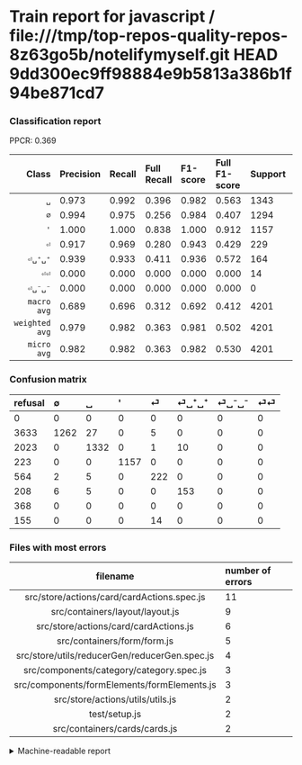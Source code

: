 # Train report for javascript / file:///tmp/top-repos-quality-repos-8z63go5b/notelifymyself.git HEAD 9dd300ec9ff98884e9b5813a386b1f94be871cd7

### Classification report

PPCR: 0.369

| Class | Precision | Recall | Full Recall | F1-score | Full F1-score | Support | Full Support | PPCR |
|------:|:----------|:-------|:------------|:---------|:---------|:--------|:-------------|:-----|
| `␣` | 0.973| 0.992| 0.396| 0.982| 0.563| 1343| 3366| 0.399 |
| `∅` | 0.994| 0.975| 0.256| 0.984| 0.407| 1294| 4927| 0.263 |
| `'` | 1.000| 1.000| 0.838| 1.000| 0.912| 1157| 1380| 0.838 |
| `⏎` | 0.917| 0.969| 0.280| 0.943| 0.429| 229| 793| 0.289 |
| `⏎␣⁺␣⁺` | 0.939| 0.933| 0.411| 0.936| 0.572| 164| 372| 0.441 |
| `⏎⏎` | 0.000| 0.000| 0.000| 0.000| 0.000| 14| 169| 0.083 |
| `⏎␣⁻␣⁻` | 0.000| 0.000| 0.000| 0.000| 0.000| 0| 368| 0.000 |
| `macro avg` | 0.689| 0.696| 0.312| 0.692| 0.412| 4201| 11375| 0.369 |
| `weighted avg` | 0.979| 0.982| 0.363| 0.981| 0.502| 4201| 11375| 0.369 |
| `micro avg` | 0.982| 0.982| 0.363| 0.982| 0.530| 4201| 11375| 0.369 |

### Confusion matrix

|refusal|  ∅| ␣| '| ⏎| ⏎␣⁺␣⁺| ⏎␣⁻␣⁻| ⏎⏎| 
|:---|:---|:---|:---|:---|:---|:---|:---|
|0 |0 |0 |0 |0 |0 |0 |0 |
|3633 |1262 |27 |0 |5 |0 |0 |0 |
|2023 |0 |1332 |0 |1 |10 |0 |0 |
|223 |0 |0 |1157 |0 |0 |0 |0 |
|564 |2 |5 |0 |222 |0 |0 |0 |
|208 |6 |5 |0 |0 |153 |0 |0 |
|368 |0 |0 |0 |0 |0 |0 |0 |
|155 |0 |0 |0 |14 |0 |0 |0 |

### Files with most errors

| filename | number of errors|
|:----:|:-----|
| src/store/actions/card/cardActions.spec.js | 11 |
| src/containers/layout/layout.js | 9 |
| src/store/actions/card/cardActions.js | 6 |
| src/containers/form/form.js | 5 |
| src/store/utils/reducerGen/reducerGen.spec.js | 4 |
| src/components/category/category.spec.js | 3 |
| src/components/formElements/formElements.js | 3 |
| src/store/actions/utils/utils.js | 2 |
| test/setup.js | 2 |
| src/containers/cards/cards.js | 2 |

<details>
    <summary>Machine-readable report</summary>
```json
{
  "cl_report": {"\u0027": {"f1-score": 1.0, "precision": 1.0, "recall": 1.0, "support": 1157}, "macro avg": {"f1-score": 0.6921650338114602, "precision": 0.6889542055748344, "recall": 0.6956341435419828, "support": 4201}, "micro avg": {"f1-score": 0.9821471078314687, "precision": 0.9821471078314687, "recall": 0.9821471078314687, "support": 4201}, "weighted avg": {"f1-score": 0.9805720976863842, "precision": 0.9791869916858792, "recall": 0.9821471078314687, "support": 4201}, "\u2205": {"f1-score": 0.9843993759750389, "precision": 0.9937007874015747, "recall": 0.9752704791344667, "support": 1294}, "\u23ce": {"f1-score": 0.9426751592356689, "precision": 0.9173553719008265, "recall": 0.9694323144104804, "support": 229}, "\u23ce\u23ce": {"f1-score": 0.0, "precision": 0.0, "recall": 0.0, "support": 14}, "\u23ce\u2423\u207a\u2423\u207a": {"f1-score": 0.9357798165137614, "precision": 0.9386503067484663, "recall": 0.9329268292682927, "support": 164}, "\u23ce\u2423\u207b\u2423\u207b": {"f1-score": 0.0, "precision": 0.0, "recall": 0.0, "support": 0}, "\u2423": {"f1-score": 0.9823008849557523, "precision": 0.972972972972973, "recall": 0.9918093819806404, "support": 1343}},
  "cl_report_full": {"\u0027": {"f1-score": 0.9121009065825779, "precision": 1.0, "recall": 0.8384057971014492, "support": 1380}, "macro avg": {"f1-score": 0.411851668387673, "precision": 0.6889542055748344, "recall": 0.311643891739894, "support": 11375}, "micro avg": {"f1-score": 0.5297894196199281, "precision": 0.9821471078314687, "recall": 0.3627252747252747, "support": 11375}, "weighted avg": {"f1-score": 0.5021684859714698, "precision": 0.9342972774138347, "recall": 0.3627252747252747, "support": 11375}, "\u2205": {"f1-score": 0.407293851863805, "precision": 0.9937007874015747, "recall": 0.2561396387253907, "support": 4927}, "\u23ce": {"f1-score": 0.4289855072463768, "precision": 0.9173553719008265, "recall": 0.27994955863808324, "support": 793}, "\u23ce\u23ce": {"f1-score": 0.0, "precision": 0.0, "recall": 0.0, "support": 169}, "\u23ce\u2423\u207a\u2423\u207a": {"f1-score": 0.5719626168224299, "precision": 0.9386503067484663, "recall": 0.4112903225806452, "support": 372}, "\u23ce\u2423\u207b\u2423\u207b": {"f1-score": 0.0, "precision": 0.0, "recall": 0.0, "support": 368}, "\u2423": {"f1-score": 0.5626187961985216, "precision": 0.972972972972973, "recall": 0.39572192513368987, "support": 3366}},
  "ppcr": 0.36931868131868134
}
```
</details>
